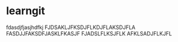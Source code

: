 # learngit
fdasdjfjasjhdfkj
FJDSAKLJFKSDJFLKDJFLAKSDJFLA
FASDJJFAKSDFJASKLFKASJF
FJADSLFLKSJFLK
AFKLSADJFLKJFL